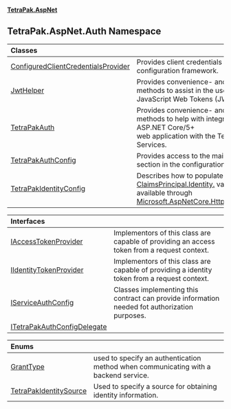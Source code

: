 #### [TetraPak.AspNet](index.md 'index')
## TetraPak.AspNet.Auth Namespace

| Classes | |
| :--- | :--- |
| [ConfiguredClientCredentialsProvider](TetraPak_AspNet_Auth_ConfiguredClientCredentialsProvider.md 'TetraPak.AspNet.Auth.ConfiguredClientCredentialsProvider') | Provides client credentials from the configuration framework.<br/> |
| [JwtHelper](TetraPak_AspNet_Auth_JwtHelper.md 'TetraPak.AspNet.Auth.JwtHelper') | Provides convenience- and extension methods to assist in the use of JavaScript Web Tokens (JWT). <br/> |
| [TetraPakAuth](TetraPak_AspNet_Auth_TetraPakAuth.md 'TetraPak.AspNet.Auth.TetraPakAuth') | Provides convenience- and extension methods to help with integrating an ASP.NET Core/5+<br/>web application with the Tetra Pak Auth Services.<br/> |
| [TetraPakAuthConfig](TetraPak_AspNet_Auth_TetraPakAuthConfig.md 'TetraPak.AspNet.Auth.TetraPakAuthConfig') | Provides access to the main Tetra Pak section in the configuration.  <br/> |
| [TetraPakIdentityConfig](TetraPak_AspNet_Auth_TetraPakIdentityConfig.md 'TetraPak.AspNet.Auth.TetraPakIdentityConfig') | Describes how to populate the ambient [ClaimsPrincipal.Identity.](https://docs.microsoft.com/en-us/dotnet/api/ClaimsPrincipal.Identity. 'ClaimsPrincipal.Identity.') value<br/>available through [Microsoft.AspNetCore.Http.HttpContext](https://docs.microsoft.com/en-us/dotnet/api/Microsoft.AspNetCore.Http.HttpContext 'Microsoft.AspNetCore.Http.HttpContext').<br/> |

| Interfaces | |
| :--- | :--- |
| [IAccessTokenProvider](TetraPak_AspNet_Auth_IAccessTokenProvider.md 'TetraPak.AspNet.Auth.IAccessTokenProvider') | Implementors of this class are capable of providing an access token from a request context. <br/> |
| [IIdentityTokenProvider](TetraPak_AspNet_Auth_IIdentityTokenProvider.md 'TetraPak.AspNet.Auth.IIdentityTokenProvider') | Implementors of this class are capable of providing a identity token from a request context.<br/> |
| [IServiceAuthConfig](TetraPak_AspNet_Auth_IServiceAuthConfig.md 'TetraPak.AspNet.Auth.IServiceAuthConfig') | Classes implementing this contract can provide information needed fot authorization purposes. <br/> |
| [ITetraPakAuthConfigDelegate](TetraPak_AspNet_Auth_ITetraPakAuthConfigDelegate.md 'TetraPak.AspNet.Auth.ITetraPakAuthConfigDelegate') |  |

| Enums | |
| :--- | :--- |
| [GrantType](TetraPak_AspNet_Auth_GrantType.md 'TetraPak.AspNet.Auth.GrantType') | used to specify an authentication method when communicating with a backend service.<br/> |
| [TetraPakIdentitySource](TetraPak_AspNet_Auth_TetraPakIdentitySource.md 'TetraPak.AspNet.Auth.TetraPakIdentitySource') | Used to specify a source for obtaining identity information.  <br/> |
